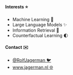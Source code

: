 #### Interests :star:
 * Machine Learning :robot:
 * Large Language Models :sparkles:
 * Information Retrieval :mag_right:
 * Counterfactual Learning :first_quarter_moon: 

#### Contact :envelope: 
 * [@RolfJagerman :bird:](https://twitter.com/RolfJagerman)
 * [www.jagerman.nl :globe_with_meridians:](https://www.jagerman.nl)
